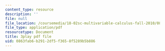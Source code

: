 ```yaml
---
content_type: resource
description: ''
file: null
file_location: /coursemedia/18-02sc-multivariable-calculus-fall-2010/0863fab6b2912df5f3658f5289b5b886_PxkEoEbCJT8.pdf
file_type: application/pdf
resourcetype: Document
title: 3play pdf file
uid: 0863fab6-b291-2df5-f365-8f5289b5b886
---
```

